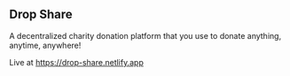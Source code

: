 ## Drop Share

A decentralized charity donation platform that you use to donate anything, anytime, anywhere!

Live at https://drop-share.netlify.app

